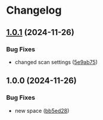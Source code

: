 # Changelog

## [1.0.1](https://github.com/jhash1/containerhackathon/compare/v1.0.0...v1.0.1) (2024-11-26)


### Bug Fixes

* changed scan settings ([5e9ab75](https://github.com/jhash1/containerhackathon/commit/5e9ab7554eaad24179fc0860b02302f2a8b1840e))

## 1.0.0 (2024-11-26)


### Bug Fixes

* new space ([bb5ed28](https://github.com/jhash1/containerhackathon/commit/bb5ed286355be8613669311c6fd5c3af01bf88c3))
